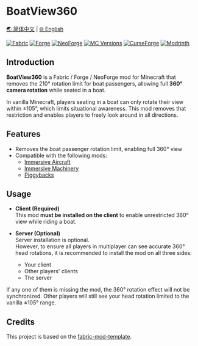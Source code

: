 # BoatView360

[🌏 简体中文](README.md)  |  [🌐 English](README_en.md)

[![Fabric](https://img.shields.io/badge/Mod%20Loader-Fabric-lightyellow)](https://fabricmc.net/)
[![Forge](https://img.shields.io/badge/Mod%20Loader-Forge-orange)](https://files.minecraftforge.net/)
[![NeoForge](https://img.shields.io/badge/Mod%20Loader-NeoForge-ff6600)](https://neoforged.net/)
[![MC Versions](http://cf.way2muchnoise.eu/versions/For%20MC_BoatView360_all.svg)](https://curseforge.com/minecraft/mc-mods/BoatView360)
[![CurseForge](http://cf.way2muchnoise.eu/full_BoatView360_downloads.svg)](https://curseforge.com/minecraft/mc-mods/BoatView360)
[![Modrinth](https://img.shields.io/modrinth/dt/BoatView360?color=00AF5C&logo=modrinth)](https://modrinth.com/mod/BoatView360)

## Introduction

**BoatView360** is a Fabric / Forge / NeoForge mod for Minecraft that removes the 210° rotation limit for boat passengers, allowing full **360° camera rotation** while seated in a boat.

In vanilla Minecraft, players seating in a boat can only rotate their view within ±105°, which limits situational awareness. This mod removes that restriction and enables players to freely look around in all directions.

## Features

- Removes the boat passenger rotation limit, enabling full 360° view
- Compatible with the following mods:
  - [Immersive Aircraft](https://modrinth.com/mod/immersive-aircraft)
  - [Immersive Machinery](https://modrinth.com/mod/immersive-machinery)
  - [Piggybacks](https://modrinth.com/mod/piggybacks)

## Usage

- **Client (Required)**  
  This mod **must be installed on the client** to enable unrestricted 360° view while riding a boat.

- **Server (Optional)**  
  Server installation is optional.  
  However, to ensure all players in multiplayer can see accurate 360° head rotations, it is recommended to install the mod on all three sides:
  - Your client
  - Other players' clients
  - The server

If any one of them is missing the mod, the 360° rotation effect will not be synchronized. Other players will still see your head rotation limited to the vanilla ±105° range.

## Credits

This project is based on the [fabric-mod-template](https://github.com/Fallen-Breath/fabric-mod-template).
